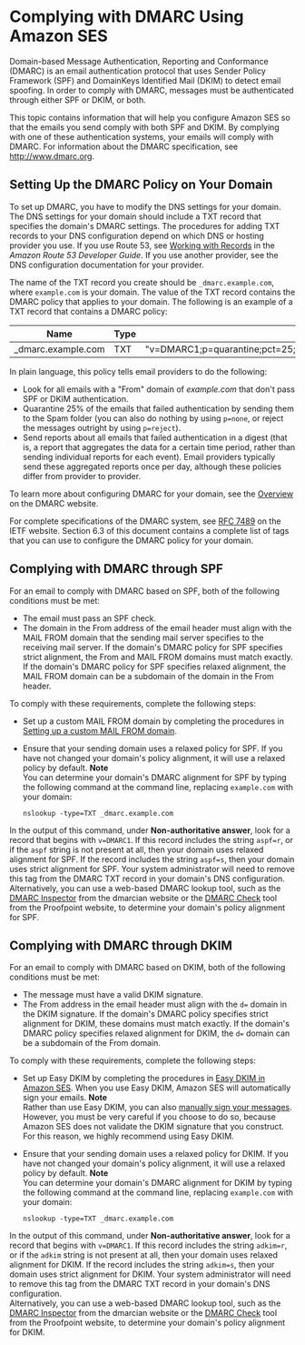 # Complying with DMARC Using Amazon SES<a name="send-email-authentication-dmarc"></a>

Domain\-based Message Authentication, Reporting and Conformance \(DMARC\) is an email authentication protocol that uses Sender Policy Framework \(SPF\) and DomainKeys Identified Mail \(DKIM\) to detect email spoofing\. In order to comply with DMARC, messages must be authenticated through either SPF or DKIM, or both\.

This topic contains information that will help you configure Amazon SES so that the emails you send comply with both SPF and DKIM\. By complying with one of these authentication systems, your emails will comply with DMARC\. For information about the DMARC specification, see [http://www\.dmarc\.org](http://www.dmarc.org)\.

## Setting Up the DMARC Policy on Your Domain<a name="send-email-authentication-dmarc-dns"></a>

To set up DMARC, you have to modify the DNS settings for your domain\. The DNS settings for your domain should include a TXT record that specifies the domain's DMARC settings\. The procedures for adding TXT records to your DNS configuration depend on which DNS or hosting provider you use\. If you use Route 53, see [Working with Records](https://docs.aws.amazon.com/Route53/latest/DeveloperGuide/rrsets-working-with.html) in the *Amazon Route 53 Developer Guide*\. If you use another provider, see the DNS configuration documentation for your provider\.

The name of the TXT record you create should be `_dmarc.example.com`, where `example.com` is your domain\. The value of the TXT record contains the DMARC policy that applies to your domain\. The following is an example of a TXT record that contains a DMARC policy:


| Name | Type | Value | 
| --- | --- | --- | 
| \_dmarc\.example\.com | TXT | "v=DMARC1;p=quarantine;pct=25;rua=mailto:dmarcreports@example\.com" | 

In plain language, this policy tells email providers to do the following: 
+ Look for all emails with a "From" domain of *example\.com* that don't pass SPF or DKIM authentication\.
+ Quarantine 25% of the emails that failed authentication by sending them to the Spam folder \(you can also do nothing by using `p=none`, or reject the messages outright by using `p=reject`\)\. 
+ Send reports about all emails that failed authentication in a digest \(that is, a report that aggregates the data for a certain time period, rather than sending individual reports for each event\)\. Email providers typically send these aggregated reports once per day, although these policies differ from provider to provider\. 

To learn more about configuring DMARC for your domain, see the [Overview](https://dmarc.org/overview/) on the DMARC website\.

For complete specifications of the DMARC system, see [RFC 7489](https://tools.ietf.org/html/rfc7489) on the IETF website\. Section 6\.3 of this document contains a complete list of tags that you can use to configure the DMARC policy for your domain\.

## Complying with DMARC through SPF<a name="send-email-authentication-dmarc-spf"></a>

For an email to comply with DMARC based on SPF, both of the following conditions must be met:
+ The email must pass an SPF check\.
+ The domain in the From address of the email header must align with the MAIL FROM domain that the sending mail server specifies to the receiving mail server\. If the domain's DMARC policy for SPF specifies strict alignment, the From and MAIL FROM domains must match exactly\. If the domain's DMARC policy for SPF specifies relaxed alignment, the MAIL FROM domain can be a subdomain of the domain in the From header\.

To comply with these requirements, complete the following steps:
+ Set up a custom MAIL FROM domain by completing the procedures in [Setting up a custom MAIL FROM domain](mail-from.md)\.
+ Ensure that your sending domain uses a relaxed policy for SPF\. If you have not changed your domain's policy alignment, it will use a relaxed policy by default\.
**Note**  
You can determine your domain's DMARC alignment for SPF by typing the following command at the command line, replacing `example.com` with your domain:  

  ```
  nslookup -type=TXT _dmarc.example.com
  ```
In the output of this command, under **Non\-authoritative answer**, look for a record that begins with `v=DMARC1`\. If this record includes the string `aspf=r`, or if the `aspf` string is not present at all, then your domain uses relaxed alignment for SPF\. If the record includes the string `aspf=s`, then your domain uses strict alignment for SPF\. Your system administrator will need to remove this tag from the DMARC TXT record in your domain's DNS configuration\.  
Alternatively, you can use a web\-based DMARC lookup tool, such as the [DMARC Inspector](https://dmarcian.com/dmarc-inspector/) from the dmarcian website or the [DMARC Check](https://stopemailfraud.proofpoint.com/dmarc/) tool from the Proofpoint website, to determine your domain's policy alignment for SPF\.

## Complying with DMARC through DKIM<a name="send-email-authentication-dmarc-dkim"></a>

For an email to comply with DMARC based on DKIM, both of the following conditions must be met:
+ The message must have a valid DKIM signature\.
+ The From address in the email header must align with the `d=` domain in the DKIM signature\. If the domain's DMARC policy specifies strict alignment for DKIM, these domains must match exactly\. If the domain's DMARC policy specifies relaxed alignment for DKIM, the `d=` domain can be a subdomain of the From domain\.

To comply with these requirements, complete the following steps:
+ Set up Easy DKIM by completing the procedures in [Easy DKIM in Amazon SES](send-email-authentication-dkim-easy.md)\. When you use Easy DKIM, Amazon SES will automatically sign your emails\.
**Note**  
Rather than use Easy DKIM, you can also [manually sign your messages](send-email-authentication-dkim-manual.md)\. However, you must be very careful if you choose to do so, because Amazon SES does not validate the DKIM signature that you construct\. For this reason, we highly recommend using Easy DKIM\.
+ Ensure that your sending domain uses a relaxed policy for DKIM\. If you have not changed your domain's policy alignment, it will use a relaxed policy by default\.
**Note**  
You can determine your domain's DMARC alignment for DKIM by typing the following command at the command line, replacing `example.com` with your domain:  

  ```
  nslookup -type=TXT _dmarc.example.com
  ```
In the output of this command, under **Non\-authoritative answer**, look for a record that begins with `v=DMARC1`\. If this record includes the string `adkim=r`, or if the `adkim` string is not present at all, then your domain uses relaxed alignment for DKIM\. If the record includes the string `adkim=s`, then your domain uses strict alignment for DKIM\. Your system administrator will need to remove this tag from the DMARC TXT record in your domain's DNS configuration\.  
Alternatively, you can use a web\-based DMARC lookup tool, such as the [DMARC Inspector](https://dmarcian.com/dmarc-inspector/) from the dmarcian website or the [DMARC Check](https://stopemailfraud.proofpoint.com/dmarc/) tool from the Proofpoint website, to determine your domain's policy alignment for DKIM\.